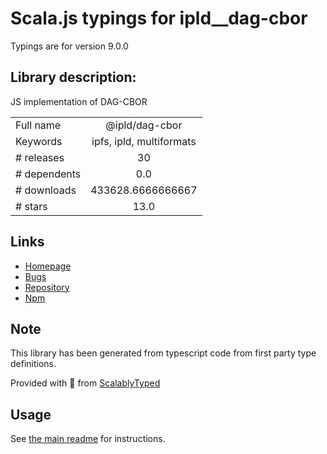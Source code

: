 
# Scala.js typings for ipld__dag-cbor

Typings are for version 9.0.0

## Library description:
JS implementation of DAG-CBOR

|                    |                 |
| ------------------ | :-------------: |
| Full name          | @ipld/dag-cbor |
| Keywords           | ipfs, ipld, multiformats |
| # releases         | 30 |
| # dependents       | 0.0 |
| # downloads        | 433628.6666666667 |
| # stars            | 13.0 |

## Links
- [Homepage](https://github.com/ipld/js-dag-cbor#readme)
- [Bugs](https://github.com/ipld/js-dag-cbor/issues)
- [Repository](https://github.com/ipld/js-dag-cbor)
- [Npm](https://www.npmjs.com/package/%40ipld%2Fdag-cbor)
    


## Note
This library has been generated from typescript code from first party type definitions.

Provided with :purple_heart: from [ScalablyTyped](https://github.com/oyvindberg/ScalablyTyped)

## Usage
See [the main readme](../../readme.md) for instructions.


